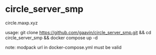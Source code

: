 # circle_server_smp

circle.maxp.xyz

usage: git clone https://github.com/gaavin/circle_server_smp.git && cd circle_server_smp && docker compose up -d

note: modpack url in docker-compose.yml must be valid
